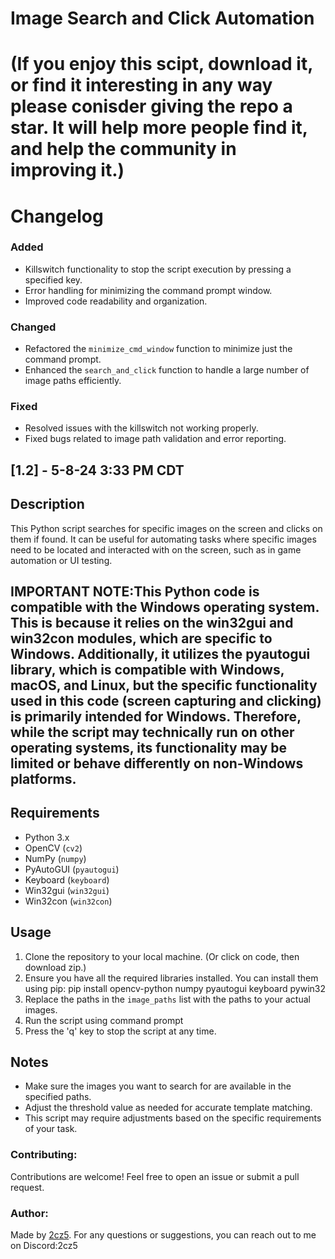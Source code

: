 # Image Search and Click Automation

# (If you enjoy this scipt, download it, or find it interesting in any way please conisder giving the repo a star. It will help more people find it, and help the community in improving it.)

# Changelog

### Added
- Killswitch functionality to stop the script execution by pressing a specified key.
- Error handling for minimizing the command prompt window.
- Improved code readability and organization.

### Changed
- Refactored the `minimize_cmd_window` function to minimize just the command prompt.
- Enhanced the `search_and_click` function to handle a large number of image paths efficiently.

### Fixed
- Resolved issues with the killswitch not working properly.
- Fixed bugs related to image path validation and error reporting.

## [1.2] - 5-8-24 3:33 PM CDT

## Description
This Python script searches for specific images on the screen and clicks on them if found. It can be useful for automating tasks where specific images need to be located and interacted with on the screen, such as in game automation or UI testing.

## IMPORTANT NOTE:This Python code is compatible with the Windows operating system. This is because it relies on the win32gui and win32con modules, which are specific to Windows. Additionally, it utilizes the pyautogui library, which is compatible with Windows, macOS, and Linux, but the specific functionality used in this code (screen capturing and clicking) is primarily intended for Windows. Therefore, while the script may technically run on other operating systems, its functionality may be limited or behave differently on non-Windows platforms.

## Requirements
- Python 3.x
- OpenCV (`cv2`)
- NumPy (`numpy`)
- PyAutoGUI (`pyautogui`)
- Keyboard (`keyboard`)
- Win32gui (`win32gui`)
- Win32con (`win32con`)

## Usage
1. Clone the repository to your local machine. (Or click on code, then download zip.)
2. Ensure you have all the required libraries installed. You can install them using pip: pip install opencv-python numpy pyautogui keyboard pywin32
3. Replace the paths in the `image_paths` list with the paths to your actual images.
4. Run the script using command prompt
5. Press the 'q' key to stop the script at any time.

## Notes
- Make sure the images you want to search for are available in the specified paths.
- Adjust the threshold value as needed for accurate template matching.
- This script may require adjustments based on the specific requirements of your task.

### Contributing:
Contributions are welcome! Feel free to open an issue or submit a pull request.

### Author:
Made by [2cz5](https://github.com/2cz5). For any questions or suggestions, you can reach out to me on Discord:2cz5


